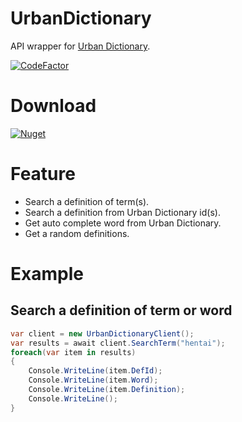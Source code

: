 # UrbanDictionary

 API wrapper for [Urban Dictionary](https://urbandictionary.com/).
 
 [![CodeFactor](https://www.codefactor.io/repository/github/shiroechi/urbandictionarydex/badge?style=for-the-badge)](https://www.codefactor.io/repository/github/shiroechi/urbandictionarydex)
 
# Download

[![Nuget](https://img.shields.io/nuget/v/UrbanDictionaryDex?style=for-the-badge)](https://www.nuget.org/packages/UrbanDictionaryDex/)

# Feature

- Search a definition of term(s).
- Search a definition from Urban Dictionary id(s).
- Get auto complete word from Urban Dictionary.
- Get a random definitions.

# Example

## Search a definition of term or word

```C#
var client = new UrbanDictionaryClient();
var results = await client.SearchTerm("hentai");
foreach(var item in results)
{
    Console.WriteLine(item.DefId);
    Console.WriteLine(item.Word);
    Console.WriteLine(item.Definition);
    Console.WriteLine();
}
```
